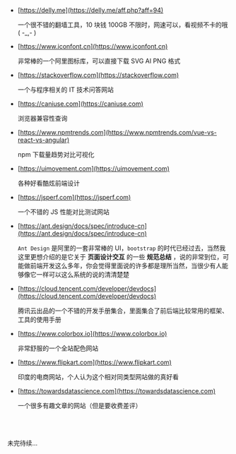 - [https://delly.me](https://delly.me/aff.php?aff=94)

  一个很不错的翻墙工具，10 块钱 100GB 不限时，网速可以，看视频不卡的哦 ( -\_,- )

- [https://www.iconfont.cn](https://www.iconfont.cn)

  非常棒的一个阿里图标库，可以直接下载 SVG AI PNG 格式

- [https://stackoverflow.com](https://stackoverflow.com)

  一个与程序相关的 IT 技术问答网站

- [https://caniuse.com](https://caniuse.com)

  浏览器兼容性查询

- [https://www.npmtrends.com](https://www.npmtrends.com/vue-vs-react-vs-angular)

  npm 下载量趋势对比可视化

- [https://uimovement.com](https://uimovement.com)

  各种好看酷炫前端设计

- [https://jsperf.com](https://jsperf.com)

  一个不错的 JS 性能对比测试网站

- [https://ant.design/docs/spec/introduce-cn](https://ant.design/docs/spec/introduce-cn)

  `Ant Design` 是阿里的一套非常棒的 UI，`bootstrap` 的时代已经过去，当然我这里更想介绍的是它关于
  **页面设计交互**
  的一些
  **规范总结**
  ，说的非常到位，可能做前端开发这么多年，你会觉得里面说的许多都是理所当然，当很少有人能够像它一样可以这么系统的说的清清楚楚

- [https://cloud.tencent.com/developer/devdocs](https://cloud.tencent.com/developer/devdocs)

  腾讯云出品的一个不错的开发手册集合，里面集合了前后端比较常用的框架、工具的使用手册

- [https://www.colorbox.io](https://www.colorbox.io)

  非常舒服的一个全站配色网站

- [https://www.flipkart.com](https://www.flipkart.com)

  印度的电商网站，个人认为这个相对同类型网站做的真好看

- [https://towardsdatascience.com](https://towardsdatascience.com)

  一个很多有趣文章的网站（但是要收费差评）

<br>
<br>
<br>
未完待续...
